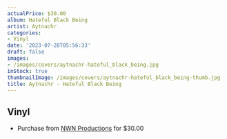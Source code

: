 ```yaml
---
actualPrice: $30.00
album: Hateful Black Being
artist: Aytnachr
categories:
- Vinyl
date: '2023-07-28T05:56:33'
draft: false
images:
- /images/covers/aytnachr-hateful_black_being.jpg
inStock: true
thumbnailImage: /images/covers/aytnachr-hateful_black_being-thumb.jpg
title: Aytnachr - Hateful Black Being
---
```


## Vinyl
* Purchase from [NWN Productions](http://shop.nwnprod.com/index.php?route=product/product&path=75&product_id=37655&sort=pd.name&order=ASC) for $30.00
